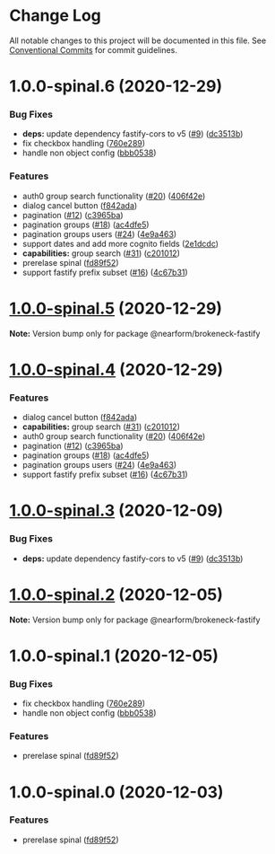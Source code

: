# Change Log

All notable changes to this project will be documented in this file.
See [Conventional Commits](https://conventionalcommits.org) for commit guidelines.

# 1.0.0-spinal.6 (2020-12-29)


### Bug Fixes

* **deps:** update dependency fastify-cors to v5 ([#9](https://github.com/nearform/brokeneck/issues/9)) ([dc3513b](https://github.com/nearform/brokeneck/commit/dc3513b329bc832e7826af8672d4a39e9c36d177))
* fix checkbox handling ([760e289](https://github.com/nearform/brokeneck/commit/760e289073a32bd7b3b2b08e330e37b34fb56239))
* handle non object config ([bbb0538](https://github.com/nearform/brokeneck/commit/bbb0538f97ef1b9f6509870851e5b59256b7b2fc))


### Features

* auth0 group search functionality ([#20](https://github.com/nearform/brokeneck/issues/20)) ([406f42e](https://github.com/nearform/brokeneck/commit/406f42e89224bfb9ba1f5d71c3068c5ac6f40656))
* dialog cancel button ([f842ada](https://github.com/nearform/brokeneck/commit/f842ada6e85508cf2fc87a364078f501109b4106))
* pagination ([#12](https://github.com/nearform/brokeneck/issues/12)) ([c3965ba](https://github.com/nearform/brokeneck/commit/c3965ba370291d9d4f3dc80e31b57ecd6742fbe4))
* pagination groups ([#18](https://github.com/nearform/brokeneck/issues/18)) ([ac4dfe5](https://github.com/nearform/brokeneck/commit/ac4dfe598b5205394f6c2ab181901582dea311ed))
* pagination groups users ([#24](https://github.com/nearform/brokeneck/issues/24)) ([4e9a463](https://github.com/nearform/brokeneck/commit/4e9a463f7b8c98e8629c4176f35bb95e8a8a080a))
* support dates and add more cognito fields ([2e1dcdc](https://github.com/nearform/brokeneck/commit/2e1dcdc628beb0644d241c5c6ece638b1e901d68))
* **capabilities:** group search ([#31](https://github.com/nearform/brokeneck/issues/31)) ([c201012](https://github.com/nearform/brokeneck/commit/c2010129fef23176da021b784261ec046f5cf4c6))
* prerelase spinal ([fd89f52](https://github.com/nearform/brokeneck/commit/fd89f523ad65d1b797fe3b35b2912bd264d80860))
* support fastify prefix subset ([#16](https://github.com/nearform/brokeneck/issues/16)) ([4c67b31](https://github.com/nearform/brokeneck/commit/4c67b316613d8fa3d7126a644f411910d9e1540a))





# [1.0.0-spinal.5](https://github.com/nearform/brokeneck/compare/@nearform/brokeneck-fastify@1.0.0-spinal.4...@nearform/brokeneck-fastify@1.0.0-spinal.5) (2020-12-29)

**Note:** Version bump only for package @nearform/brokeneck-fastify





# [1.0.0-spinal.4](https://github.com/nearform/brokeneck/compare/@nearform/brokeneck-fastify@1.0.0-spinal.3...@nearform/brokeneck-fastify@1.0.0-spinal.4) (2020-12-29)


### Features

* dialog cancel button ([f842ada](https://github.com/nearform/brokeneck/commit/f842ada6e85508cf2fc87a364078f501109b4106))
* **capabilities:** group search ([#31](https://github.com/nearform/brokeneck/issues/31)) ([c201012](https://github.com/nearform/brokeneck/commit/c2010129fef23176da021b784261ec046f5cf4c6))
* auth0 group search functionality ([#20](https://github.com/nearform/brokeneck/issues/20)) ([406f42e](https://github.com/nearform/brokeneck/commit/406f42e89224bfb9ba1f5d71c3068c5ac6f40656))
* pagination ([#12](https://github.com/nearform/brokeneck/issues/12)) ([c3965ba](https://github.com/nearform/brokeneck/commit/c3965ba370291d9d4f3dc80e31b57ecd6742fbe4))
* pagination groups ([#18](https://github.com/nearform/brokeneck/issues/18)) ([ac4dfe5](https://github.com/nearform/brokeneck/commit/ac4dfe598b5205394f6c2ab181901582dea311ed))
* pagination groups users ([#24](https://github.com/nearform/brokeneck/issues/24)) ([4e9a463](https://github.com/nearform/brokeneck/commit/4e9a463f7b8c98e8629c4176f35bb95e8a8a080a))
* support fastify prefix subset ([#16](https://github.com/nearform/brokeneck/issues/16)) ([4c67b31](https://github.com/nearform/brokeneck/commit/4c67b316613d8fa3d7126a644f411910d9e1540a))





# [1.0.0-spinal.3](https://github.com/nearform/brokeneck/compare/@nearform/brokeneck-fastify@1.0.0-spinal.2...@nearform/brokeneck-fastify@1.0.0-spinal.3) (2020-12-09)


### Bug Fixes

* **deps:** update dependency fastify-cors to v5 ([#9](https://github.com/nearform/brokeneck/issues/9)) ([dc3513b](https://github.com/nearform/brokeneck/commit/dc3513b329bc832e7826af8672d4a39e9c36d177))





# [1.0.0-spinal.2](https://github.com/nearform/brokeneck/compare/@nearform/brokeneck-fastify@1.0.0-spinal.1...@nearform/brokeneck-fastify@1.0.0-spinal.2) (2020-12-05)

**Note:** Version bump only for package @nearform/brokeneck-fastify





# 1.0.0-spinal.1 (2020-12-05)


### Bug Fixes

* fix checkbox handling ([760e289](https://github.com/nearform/brokeneck/commit/760e289073a32bd7b3b2b08e330e37b34fb56239))
* handle non object config ([bbb0538](https://github.com/nearform/brokeneck/commit/bbb0538f97ef1b9f6509870851e5b59256b7b2fc))


### Features

* prerelase spinal ([fd89f52](https://github.com/nearform/brokeneck/commit/fd89f523ad65d1b797fe3b35b2912bd264d80860))





# 1.0.0-spinal.0 (2020-12-03)


### Features

* prerelase spinal ([fd89f52](https://github.com/nearform/brokeneck/commit/fd89f523ad65d1b797fe3b35b2912bd264d80860))
